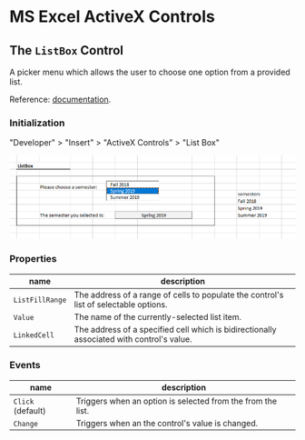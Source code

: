 # MS Excel ActiveX Controls

## The `ListBox` Control

A picker menu which allows the user to choose one option from a provided list.

Reference: [documentation](https://msdn.microsoft.com/en-us/VBA/Language-Reference-VBA/articles/listbox-control).

### Initialization

"Developer" > "Insert" > "ActiveX Controls" > "List Box"

![a screenshot of a user selecting an option from a list-style menu](list-box.png)

### Properties

name | description
--- | ---
`ListFillRange` | The address of a range of cells to populate the control's list of selectable options.
`Value` | The name of the currently-selected list item.
`LinkedCell` | The address of a specified cell which is bidirectionally associated with control's value.

### Events

name | description
--- | ---
`Click` (default) | Triggers when an option is selected from the from the list.
`Change` | Triggers when an the control's value is changed.
